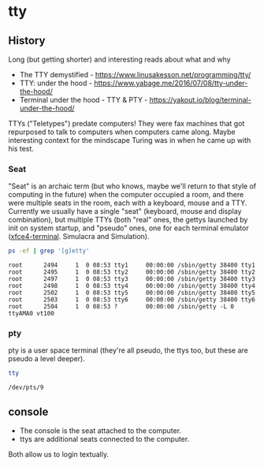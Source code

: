 # tty

## History

Long (but getting shorter) and interesting reads about what and why

* The TTY demystified - <https://www.linusakesson.net/programming/tty/>
* TTY: under the hood - <https://www.yabage.me/2016/07/08/tty-under-the-hood/>
* Terminal under the hood - TTY & PTY - <https://yakout.io/blog/terminal-under-the-hood/>

TTYs ("Teletypes") predate computers! They were fax machines that got repurposed
to talk to computers when computers came along. Maybe interesting context for
the mindscape Turing was in when he came up with his test.

### Seat

"Seat" is an archaic term (but who knows, maybe we'll return to that style of
computing in the future) when the computer occupied a room, and there were
multiple seats in the room, each with a keyboard, mouse and a TTY. Currently we
usually have a single "seat" (keyboard, mouse and display combination), but
multiple TTYs (both "real" ones, the gettys launched by init on system startup,
and "pseudo" ones, one for each terminal emulator
([xfce4-terminal](xterm). Simulacra and Simulation).

```sh
ps -ef | grep '[g]etty'
```
```
root      2494     1  0 08:53 tty1     00:00:00 /sbin/getty 38400 tty1
root      2495     1  0 08:53 tty2     00:00:00 /sbin/getty 38400 tty2
root      2497     1  0 08:53 tty3     00:00:00 /sbin/getty 38400 tty3
root      2498     1  0 08:53 tty4     00:00:00 /sbin/getty 38400 tty4
root      2502     1  0 08:53 tty5     00:00:00 /sbin/getty 38400 tty5
root      2503     1  0 08:53 tty6     00:00:00 /sbin/getty 38400 tty6
root      2504     1  0 08:53 ?        00:00:00 /sbin/getty -L 0 ttyAMA0 vt100
```

### pty

pty is a user space terminal (they're all pseudo, the ttys too, but these are
pseudo a level deeper).


```sh
tty
```
```
/dev/pts/9
```

## console

- The console is the seat attached to the computer.
- ttys are additional seats connected to the computer.

Both allow us to login textually.
